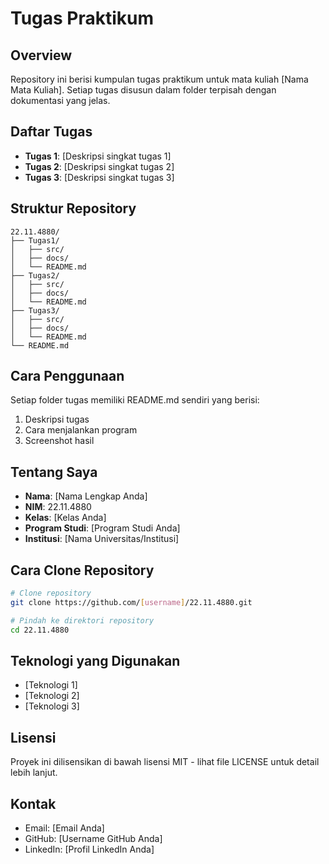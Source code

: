 # Tugas Praktikum

## Overview

Repository ini berisi kumpulan tugas praktikum untuk mata kuliah [Nama Mata Kuliah]. Setiap tugas disusun dalam folder terpisah dengan dokumentasi yang jelas.

## Daftar Tugas

- **Tugas 1**: [Deskripsi singkat tugas 1]
- **Tugas 2**: [Deskripsi singkat tugas 2]
- **Tugas 3**: [Deskripsi singkat tugas 3]

## Struktur Repository

```
22.11.4880/
├── Tugas1/
│   ├── src/
│   ├── docs/
│   └── README.md
├── Tugas2/
│   ├── src/
│   ├── docs/
│   └── README.md
├── Tugas3/
│   ├── src/
│   ├── docs/
│   └── README.md
└── README.md
```

## Cara Penggunaan

Setiap folder tugas memiliki README.md sendiri yang berisi:

1. Deskripsi tugas
2. Cara menjalankan program
3. Screenshot hasil

## Tentang Saya

- **Nama**: [Nama Lengkap Anda]
- **NIM**: 22.11.4880
- **Kelas**: [Kelas Anda]
- **Program Studi**: [Program Studi Anda]
- **Institusi**: [Nama Universitas/Institusi]

## Cara Clone Repository

```bash
# Clone repository
git clone https://github.com/[username]/22.11.4880.git

# Pindah ke direktori repository
cd 22.11.4880
```

## Teknologi yang Digunakan

- [Teknologi 1]
- [Teknologi 2]
- [Teknologi 3]

## Lisensi

Proyek ini dilisensikan di bawah lisensi MIT - lihat file LICENSE untuk detail lebih lanjut.

## Kontak

- Email: [Email Anda]
- GitHub: [Username GitHub Anda]
- LinkedIn: [Profil LinkedIn Anda]
